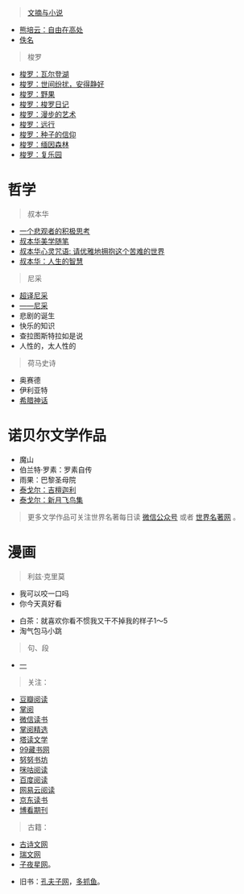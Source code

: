 <link href="css/style.css" rel="stylesheet" type="text/css" />

> [文摘与小说](essays/文摘与小说.md)

<div class="pages">

+ [熊培云：自由在高处](essays/自由在高处.md)
+ [佚名](essays/佚名.md)

</div>

> 梭罗

<div class="pages">

+ [梭罗：瓦尔登湖](essays/瓦尔登湖.md)
+ [梭罗：世间纷扰，安得静好](essays/世间纷扰，安得静好.md)
+ [梭罗：野果](essays/野果.md)
+ [梭罗：梭罗日记](essays/梭罗日记.md)
+ [梭罗：漫步的艺术](essays/漫步的艺术.md)
+ [梭罗：远行](essays/远行.md)
+ [梭罗：种子的信仰](essays/种子的信仰.md)
+ [梭罗：缅因森林](essays/缅因森林.md)
+ [梭罗：复乐园](essays/复乐园.md)

</div>

#  哲学

> 叔本华

<div class="">

+ [一个悲观者的积极思考](#)
+ [叔本华美学随笔](#)
+ [叔本华心灵咒语: 请优雅地拥抱这个苦难的世界](essays/叔本华心灵咒语.md)
+ [叔本华：人生的智慧](essays/人生的智慧.md)

</div>

> 尼采

<div class="">

+ [超译尼采](essays/超译尼采.md)
+ [——尼采](essays/——尼采.md)
+ 悲剧的诞生
+ 快乐的知识
+ 查拉图斯特拉如是说
+ 人性的，太人性的

</div>

> 荷马史诗

<div class="">

+ 奥赛德
+ 伊利亚特
+ [希腊神话](http://www.newxue.com/mingzhu/xilashenhua/)

</div>

# 诺贝尔文学作品

<div class="">

+ 魔山
+ 伯兰特·罗素：罗素自传
+ 雨果：巴黎圣母院
+ [泰戈尔：吉檀迦利](essays/吉檀迦利.md)
+ [泰戈尔：新月飞鸟集](essays/新月飞鸟集.md)

</div>

> 更多文学作品可关注世界名著每日读 [微信公众号](https://mp.weixin.qq.com/s/ZbqPP5BgIOualX1CyUaokQ) 或者 [世界名著网](http://t.icesmall.cn/waptagSpecial/special_world/%E4%B8%96%E7%95%8C%E5%90%8D%E8%91%97) 。

#  漫画

> 利兹·克里莫

<div class="">

+ 我可以咬一口吗
+ 你今天真好看
* 白茶：就喜欢你看不惯我又干不掉我的样子1～5
* 淘气包马小跳

</div>

> 句、段

+ [一](https://mp.weixin.qq.com/s/qQfuIj4uK9aPwFDjmBJanQ)


> 关注：

<div class="pages">

+ [豆瓣阅读](https://read.douban.com/)
+ [掌阅](https://m.zhangyue.com/)
+ [微信读书](https://weread.qq.com/)
+ [掌阅精选](https://s.zhangyue.com/channel/index?rentId=100983&appId=748ab574)
+ [塔读文学](http://m.tadu.com/)
+ [99藏书网](http://m.99csw.com/index.php)
+ [努努书坊](https://www.kanunu8.com/)
+ [咪咕阅读](https://wap.cmread.com/r/p/index.jsp)
+ [百度阅读](https://yuedu.baidu.com/)
+ [网易云阅读](http://m.yuedu.163.com/)
+ [京东读书](https://e.m.jd.com/)
+ [博看期刊](#)
 
> 古籍：

+ [古诗文网](https://so.gushiwen.org/wenyan/guanzhi.aspx)
+ [瑞文网](http://mip.ruiwen.com/)
+ [子夜星网](http://www.ziyexing.com/)。  
* 旧书：[孔夫子网](https://m.kongfz.com/)，[多抓鱼](#)。

</div>

